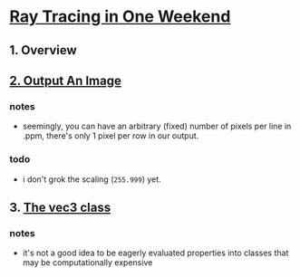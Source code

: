 # [Ray Tracing in One Weekend](https://raytracing.github.io/books/RayTracingInOneWeekend.html)


## 1. Overview

## [2. Output An Image](https://raytracing.github.io/books/RayTracingInOneWeekend.html#outputanimage)

### notes

-   seemingly, you can have an arbitrary (fixed) number of pixels per line in .ppm, there's only 1 pixel per row in our output.

### todo

-   i don't grok the scaling (`255.999`) yet.   


## 3. [The vec3 class](https://raytracing.github.io/books/RayTracingInOneWeekend.html#thevec3class)

### notes

-   it's not a good idea to be eagerly evaluated properties into classes that may be computationally expensive
